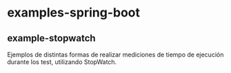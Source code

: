 # examples-spring-boot

## example-stopwatch 
Ejemplos de distintas formas de realizar mediciones de tiempo de ejecución durante los test, utilizando StopWatch.
